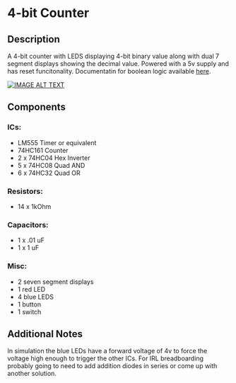 # 4-bit Counter

## Description

A 4-bit counter with LEDS displaying 4-bit binary value along with dual 7 segment displays showing the decimal value. Powered with a 5v supply and has reset funcitonality. Documentatin for boolean logic available [here](https://steamcommunity.com/sharedfiles/filedetails/?id=2900823549).

[![IMAGE ALT TEXT](https://i9.ytimg.com/vi_webp/khBXeBu4q2U/mq2.webp?sqp=CITHs6wG-oaymwEmCMACELQB8quKqQMa8AEB-AH-CYAC0AWKAgwIABABGE8gWyhlMA8=&rs=AOn4CLA_yfY_riORf3bUFIQqA_WrTN_k3w)](https://youtu.be/khBXeBu4q2U "Video Demo")

## Components

### ICs:
* LM555 Timer or equivalent
* 74HC161 Counter
* 2 x 74HC04 Hex Inverter
* 5 x 74HC08 Quad AND
* 6 x 74HC32 Quad OR

### Resistors:
* 14 x 1kOhm

### Capacitors:
* 1 x .01 uF
* 1 x 1 uF

### Misc:
* 2 seven segment displays
* 1 red LED
* 4 blue LEDS
* 1 button
* 1 switch

## Additional Notes
In simulation the blue LEDs have a forward voltage of 4v to force the voltage high enough to trigger the other ICs. For IRL breadboarding probably going to need to add addition diodes in series or come up with another solution.